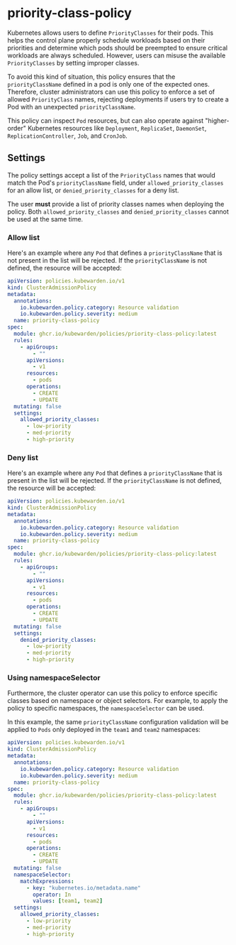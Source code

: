 # priority-class-policy

Kubernetes allows users to define `PriorityClasses` for their pods. This helps
the control plane properly schedule workloads based on their priorities and
determine which pods should be preempted to ensure critical workloads are
always scheduled. However, users can misuse the available `PriorityClasses` by
setting improper classes.

To avoid this kind of situation, this policy ensures that the
`priorityClassName` defined in a pod is only one of the expected ones.
Therefore, cluster administrators can use this policy to enforce a set of
allowed `PriorityClass` names, rejecting deployments if users try to create a
Pod with an unexpected `priorityClassName`.

This policy can inspect `Pod` resources, but can also operate against
"higher-order" Kubernetes resources like `Deployment`, `ReplicaSet`,
`DaemonSet`, `ReplicationController`, `Job`, and `CronJob`.

## Settings

The policy settings accept a list of the `PriorityClass` names that would match
the Pod's `priorityClassName` field, under `allowed_priority_classes` for an
allow list, or `denied_priority_classes` for a deny list.

The user **must** provide a list of priority classes names when deploying the
policy. Both `allowed_priority_classes` and `denied_priority_classes` cannot
be used at the same time.

### Allow list

Here's an example where any `Pod` that defines a `priorityClassName` that
is not present in the list will be rejected. If the `priorityClassName` is not
defined, the resource will be accepted:

```yaml
apiVersion: policies.kubewarden.io/v1
kind: ClusterAdmissionPolicy
metadata:
  annotations:
    io.kubewarden.policy.category: Resource validation
    io.kubewarden.policy.severity: medium
  name: priority-class-policy
spec:
  module: ghcr.io/kubewarden/policies/priority-class-policy:latest
  rules:
    - apiGroups:
        - ""
      apiVersions:
        - v1
      resources:
        - pods
      operations:
        - CREATE
        - UPDATE
  mutating: false
  settings:
    allowed_priority_classes:
      - low-priority
      - med-priority
      - high-priority
```

### Deny list

Here's an example where any `Pod` that defines a `priorityClassName` that
is present in the list will be rejected. If the `priorityClassName` is not
defined, the resource will be accepted:

```yaml
apiVersion: policies.kubewarden.io/v1
kind: ClusterAdmissionPolicy
metadata:
  annotations:
    io.kubewarden.policy.category: Resource validation
    io.kubewarden.policy.severity: medium
  name: priority-class-policy
spec:
  module: ghcr.io/kubewarden/policies/priority-class-policy:latest
  rules:
    - apiGroups:
        - ""
      apiVersions:
        - v1
      resources:
        - pods
      operations:
        - CREATE
        - UPDATE
  mutating: false
  settings:
    denied_priority_classes:
      - low-priority
      - med-priority
      - high-priority
```

### Using namespaceSelector

Furthermore, the cluster operator can use this policy to enforce specific
classes based on namespace or object selectors. For example, to apply the
policy to specific namespaces, the `namespaceSelector` can be used.

In this example, the same `priorityClassName` configuration validation
will be applied to `Pods` only deployed in the `team1` and `team2` namespaces:

```yaml
apiVersion: policies.kubewarden.io/v1
kind: ClusterAdmissionPolicy
metadata:
  annotations:
    io.kubewarden.policy.category: Resource validation
    io.kubewarden.policy.severity: medium
  name: priority-class-policy
spec:
  module: ghcr.io/kubewarden/policies/priority-class-policy:latest
  rules:
    - apiGroups:
        - ""
      apiVersions:
        - v1
      resources:
        - pods
      operations:
        - CREATE
        - UPDATE
  mutating: false
  namespaceSelector:
    matchExpressions:
      - key: "kubernetes.io/metadata.name"
        operator: In
        values: [team1, team2]
  settings:
    allowed_priority_classes:
      - low-priority
      - med-priority
      - high-priority
```
